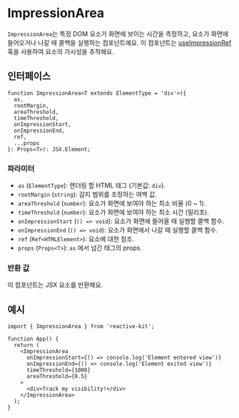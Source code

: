 # ImpressionArea

`ImpressionArea`는 특정 DOM 요소가 화면에 보이는 시간을 측정하고, 요소가 화면에 들어오거나 나갈 때 콜백을 실행하는 컴포넌트예요. 이 컴포넌트는 [useImpressionRef](../hooks/useImpressionRef) 훅을 사용하여 요소의 가시성을 추적해요.

## 인터페이스

```tsx
function ImpressionArea<T extends ElementType = 'div'>({
  as,
  rootMargin,
  areaThreshold,
  timeThreshold,
  onImpressionStart,
  onImpressionEnd,
  ref,
  ...props
}: Props<T>): JSX.Element;
```

### 파라미터

- `as` (`ElementType`): 렌더링 할 HTML 태그 (기본값: `div`).
- `rootMargin` (`string`): 감지 범위를 조정하는 여백 값.
- `areaThreshold` (`number`): 요소가 화면에 보여야 하는 최소 비율 (0 ~ 1).
- `timeThreshold` (`number`): 요소가 화면에 보여야 하는 최소 시간 (밀리초).
- `onImpressionStart` (`() => void`): 요소가 화면에 들어올 때 실행할 콜백 함수.
- `onImpressionEnd` (`() => void`): 요소가 화면에서 나갈 때 실행할 콜백 함수.
- `ref` (`Ref<HTMLElement>`): 요소에 대한 참조.
- `props` (`Props<T>`): `as` 에서 넘긴 태그의 props.

### 반환 값

이 컴포넌트는 JSX 요소를 반환해요.

## 예시

```tsx
import { ImpressionArea } from 'reactive-kit';

function App() {
  return (
    <ImpressionArea
      onImpressionStart={() => console.log('Element entered view')}
      onImpressionEnd={() => console.log('Element exited view')}
      timeThreshold={1000}
      areaThreshold={0.5}
    >
      <div>Track my visibility!</div>
    </ImpressionArea>
  );
}
```
